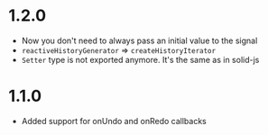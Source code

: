 # 1.2.0

- Now you don't need to always pass an initial value to the signal
- `reactiveHistoryGenerator` => `createHistoryIterator`
- `Setter` type is not exported anymore. It's the same as in solid-js

# 1.1.0

- Added support for onUndo and onRedo callbacks
